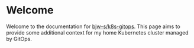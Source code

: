 # Welcome

Welcome to the documentation for [bjw-s/k8s-gitops](https://github.com/bjw-s/k8s-gitops).
This page aims to provide some additional context for my home Kubernetes cluster managed by GitOps.

